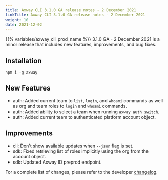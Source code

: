 ```yaml
---
title: Axway CLI 3.1.0 GA release notes - 2 December 2021
linkTitle: Axway CLI 3.1.0 GA release notes - 2 December 2021
weight: 10
date: 2021-12-02
---
```


{{% variables/axway_cli_prod_name %}} 3.1.0 GA - 2 December 2021 is a minor release that includes new features, improvements, and bug fixes.

## Installation

```
npm i -g axway
```

## New Features

* auth: Added current team to `list`, `login`, and `whoami` commands as well as org and team roles to `login` and `whoami` commands.
* auth: Added ability to select a team when running `axway auth switch`.
* auth: Added current team to authenticated platform account object.

## Improvements

* cli: Don't show available updates when `--json` flag is set.
* sdk: Fixed retrieving list of roles implicitly using the org from the account object.
* sdk: Updated Axway ID preprod endpoint.

For a complete list of changes, please refer to the developer [changelog](https://github.com/appcelerator/amplify-tooling/blob/master/docs/Release%20Notes/Axway%20CLI%203.1.0.md).
